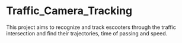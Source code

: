 # Traffic_Camera_Tracking
This project aims to recognize and track escooters through the traffic intersection and find their trajectories, time of passing and speed.
